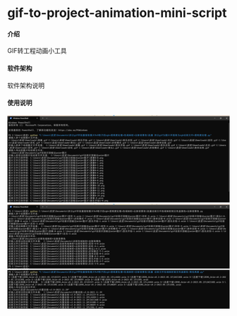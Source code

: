 # gif-to-project-animation-mini-script

#### 介绍
GIF转工程动画小工具

#### 软件架构
软件架构说明



#### 使用说明

![输入图片说明](./%E5%B1%8F%E5%B9%95%E6%88%AA%E5%9B%BE%202023-11-16%20153315(1).png)
![输入图片说明](./%E5%B1%8F%E5%B9%95%E6%88%AA%E5%9B%BE%202023-11-16%20153456.png)
![输入图片说明](./%E5%B1%8F%E5%B9%95%E6%88%AA%E5%9B%BE%202023-11-29%20192116.png)

